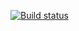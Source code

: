 [![Build status](https://ci.appveyor.com/api/projects/status/qb89a31l6ugit75y?svg=true)](https://ci.appveyor.com/project/Sergei-Lychagin/testingapici)
